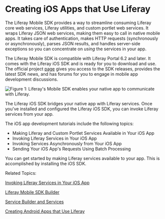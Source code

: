 # Creating iOS Apps that Use Liferay [](id=creating-ios-apps-that-use-liferay)

The Liferay Mobile SDK provides a way to streamline consuming Liferay core web 
services, Liferay utilities, and custom portlet web services. It wraps Liferay
JSON web services, making them easy to call in native mobile apps. It takes care
of authentication, makes HTTP requests (synchronously or asynchronously), parses
JSON results, and handles server-side exceptions so you can concentrate on
*using* the services in your app. 

The Liferay Mobile SDK is compatible with Liferay Portal 6.2 and later. It comes
with the Liferay iOS SDK and is ready for you to download and use. The official
project
[page](https://www.liferay.com/community/liferay-projects/liferay-mobile-sdk/overview)
gives you access to the SDK releases, provides the latest SDK news, and has
forums for you to engage in mobile app development discussions.

![Figure 1: Liferay's Mobile SDK enables your native app to communicate with Liferay.](../../images/mobile-sdk-diagram-ios.png)

The Liferay iOS SDK bridges your native app with Liferay services. Once you've 
installed and configured the Liferay iOS SDK, you can invoke Liferay services 
from your app. 

The iOS app development tutorials include the following topics: 

- Making Liferay and Custom Portlet Services Available in Your iOS App
- Invoking Liferay Services in Your iOS App
- Invoking Services Asynchronously from Your iOS App
- Sending Your iOS App's Requests Using Batch Processing

You can get started by making Liferay services available to your app. This is 
accomplished by installing the iOS SDK.

Related Topics:

[Invoking Liferay Services in Your iOS App](/develop/tutorials/-/knowledge_base/6-2/invoking-liferay-services-in-your-ios-app)

[Liferay Mobile SDK Builder](/develop/tutorials/-/knowledge_base/6-2/liferay-mobile-sdk-builder)

[Service Builder and Services](/develop/tutorials/-/knowledge_base/6-2/service-builder)

[Creating Android Apps that Use Liferay](/develop/tutorials/-/creating-android-apps-that-use-liferay)

